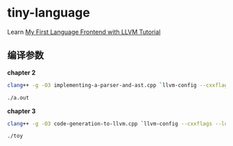 # tiny-language
Learn [My First Language Frontend with LLVM Tutorial](https://llvm.org/docs/tutorial/MyFirstLanguageFrontend/index.html)


## 编译参数

**chapter 2**

``` bash
clang++ -g -O3 implementing-a-parser-and-ast.cpp `llvm-config --cxxflags`

./a.out
```

**chapter 3**

```bash
clang++ -g -O3 code-generation-to-llvm.cpp `llvm-config --cxxflags --ldflags --system-libs --libs core` -o toy

./toy
```